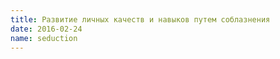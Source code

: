 ```yaml
---
title: Развитие личных качеств и навыков путем соблазнения
date: 2016-02-24
name: seduction
---
```

